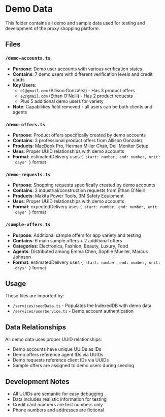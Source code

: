 # Demo Data

This folder contains all demo and sample data used for testing and development of the proxy shopping platform.

## Files

### `/demo-accounts.ts`
- **Purpose**: Demo user accounts with various verification states
- **Contains**: 7 demo users with different verification levels and credit cards
- **Key Users**:
  - `e1@gmail.com` (Allison Gonzalez) - Has 3 product offers
  - `e2@gmail.com` (Ethan O'Neill) - Has 2 product requests
  - Plus 5 additional demo users for variety
- **Note**: Capabilities field removed - all users can be both clients and agents

### `/demo-offers.ts`
- **Purpose**: Product offers specifically created by demo accounts
- **Contains**: 3 professional product offers from Allison Gonzalez
- **Products**: MacBook Pro, Herman Miller Chair, Dell Monitor Setup
- **Uses**: Proper UUID relationships with demo accounts
- **Format**: estimatedDelivery uses `{ start: number, end: number, unit: 'days' }` format

### `/demo-requests.ts`
- **Purpose**: Shopping requests specifically created by demo accounts
- **Contains**: 2 industrial/construction requests from Ethan O'Neill
- **Products**: Makita Power Tools, 3M Safety Equipment
- **Uses**: Proper UUID relationships with demo accounts
- **Format**: expectedDelivery uses `{ start: number, end: number, unit: 'days' }` format

### `/sample-offers.ts`
- **Purpose**: Additional sample offers for app variety and testing
- **Contains**: 6 main sample offers + 2 additional offers
- **Categories**: Electronics, Fashion, Beauty, Luxury, Food
- **Agents**: Distributed among Emma Chen, Sophie Mueller, Marcus Johnson
- **Format**: estimatedDelivery uses `{ start: number, end: number, unit: 'days' }` format

## Usage

These files are imported by:
- `/services/seedData.ts` - Populates the IndexedDB with demo data
- `/services/userService.ts` - Demo account authentication

## Data Relationships

All demo data uses proper UUID relationships:
- Demo accounts have unique UUIDs as IDs
- Demo offers reference agent IDs via UUIDs
- Demo requests reference client IDs via UUIDs
- Sample offers are assigned to demo users during seeding

## Development Notes

- All UUIDs are semantic for easy debugging
- Data includes realistic information for testing
- Credit card numbers are test numbers only
- Phone numbers and addresses are fictional